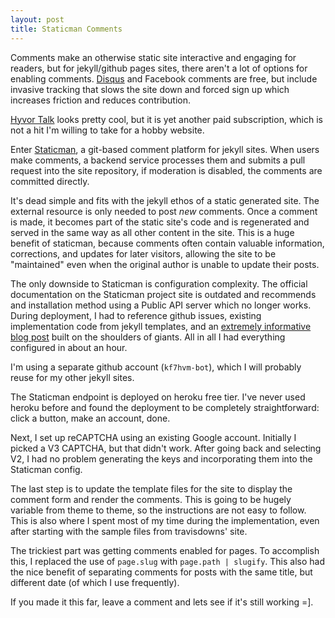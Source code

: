 ```yaml
---
layout: post
title: Staticman Comments
---
```


Comments make an otherwise static site interactive and engaging for readers,
but for jekyll/github pages sites, there aren't a lot of options for
enabling comments. [Disqus](https://fatfrogmedia.com/delete-disqus-comments-wordpress/)
and Facebook comments are free, but include invasive tracking that slows the
site down and forced sign up which increases friction and reduces contribution.

[Hyvor Talk](https://talk.hyvor.com/) looks pretty cool, but it is yet another
paid subscription, which is not a hit I'm willing to take for a hobby website.

Enter [Staticman](https://travisdowns.github.io/blog/2020/02/05/now-with-comments.html),
a git-based comment platform for jekyll sites. When users make comments,
a backend service processes them and submits a pull request into the site
repository, if moderation is disabled, the comments are committed directly.

It's dead simple and fits with the jekyll ethos of a static generated site. The
external resource is only needed to post _new_ comments. Once a comment is
made, it becomes part of the static site's code and is regenerated and served
in the same way as all other content in the site. This is a huge benefit
of staticman, because comments often contain valuable information, corrections,
and updates for later visitors, allowing the site to be "maintained" even when
the original author is unable to update their posts.

The only downside to Staticman is configuration complexity. The official
documentation on the Staticman project site is outdated and recommends
and installation method using a Public API server which no longer works.
During deployment, I had to reference github issues, existing implementation
code from jekyll templates, and an
[extremely informative blog post](https://travisdowns.github.io/blog/2020/02/05/now-with-comments.html)
built on the shoulders of giants. All in all I had everything configured
in about an hour.

I'm using a separate github account (`kf7hvm-bot`), which I will probably
reuse for my other jekyll sites.

The Staticman endpoint is deployed on heroku free tier. I've never used
heroku before and found the deployment to be completely straightforward:
click a button, make an account, done.

Next, I set up reCAPTCHA using an existing Google account. Initially I picked
a V3 CAPTCHA, but that didn't work. After going back and selecting V2, I had no
problem generating the keys and incorporating them into the Staticman config.

The last step is to update the template files for the site to display
the comment form and render the comments. This is going to be hugely
variable from theme to theme, so the instructions are not easy to follow.
This is also where I spent most of my time during the implementation,
even after starting with the sample files from travisdowns' site.

The trickiest part was getting comments enabled for pages. To accomplish this,
I replaced the use of `page.slug` with `page.path | slugify`.  This also had
the nice benefit of separating comments for posts with the same title, but
different date (of which I use frequently).

If you made it this far, leave a comment and lets see if it's still working =].
